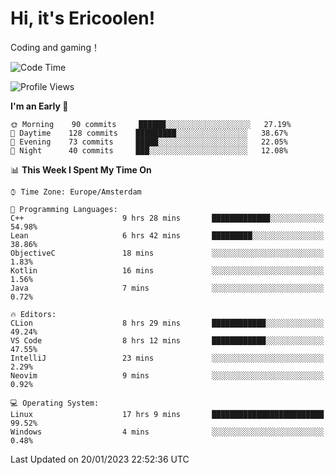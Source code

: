 # Hi, it's Ericoolen!
Coding and gaming！

<!--START_SECTION:waka-->
![Code Time](http://img.shields.io/badge/Code%20Time-633%20hrs%2010%20mins-blue)

![Profile Views](http://img.shields.io/badge/Profile%20Views-0-blue)

**I'm an Early 🐤** 

```text
🌞 Morning    90 commits     ██████░░░░░░░░░░░░░░░░░░░   27.19% 
🌆 Daytime    128 commits    █████████░░░░░░░░░░░░░░░░   38.67% 
🌃 Evening    73 commits     █████░░░░░░░░░░░░░░░░░░░░   22.05% 
🌙 Night      40 commits     ███░░░░░░░░░░░░░░░░░░░░░░   12.08%

```


📊 **This Week I Spent My Time On** 

```text
⌚︎ Time Zone: Europe/Amsterdam

💬 Programming Languages: 
C++                      9 hrs 28 mins       █████████████░░░░░░░░░░░░   54.98% 
Lean                     6 hrs 42 mins       █████████░░░░░░░░░░░░░░░░   38.86% 
ObjectiveC               18 mins             ░░░░░░░░░░░░░░░░░░░░░░░░░   1.83% 
Kotlin                   16 mins             ░░░░░░░░░░░░░░░░░░░░░░░░░   1.56% 
Java                     7 mins              ░░░░░░░░░░░░░░░░░░░░░░░░░   0.72%

🔥 Editors: 
CLion                    8 hrs 29 mins       ████████████░░░░░░░░░░░░░   49.24% 
VS Code                  8 hrs 12 mins       ████████████░░░░░░░░░░░░░   47.55% 
IntelliJ                 23 mins             ░░░░░░░░░░░░░░░░░░░░░░░░░   2.29% 
Neovim                   9 mins              ░░░░░░░░░░░░░░░░░░░░░░░░░   0.92%

💻 Operating System: 
Linux                    17 hrs 9 mins       █████████████████████████   99.52% 
Windows                  4 mins              ░░░░░░░░░░░░░░░░░░░░░░░░░   0.48%

```


 Last Updated on 20/01/2023 22:52:36 UTC
<!--END_SECTION:waka-->

